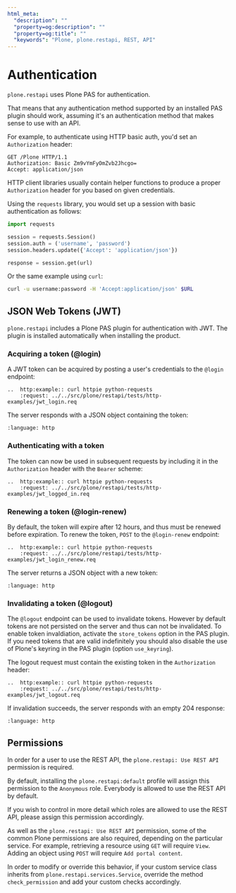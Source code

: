 ```yaml
---
html_meta:
  "description": ""
  "property=og:description": ""
  "property=og:title": ""
  "keywords": "Plone, plone.restapi, REST, API"
---
```


# Authentication

`plone.restapi` uses Plone PAS for authentication.

That means that any authentication method supported by an installed PAS plugin should work, assuming it's an authentication method that makes sense to use with an API.

For example, to authenticate using HTTP basic auth, you'd set an `Authorization` header:

```http
GET /Plone HTTP/1.1
Authorization: Basic Zm9vYmFyOmZvb2Jhcgo=
Accept: application/json
```

HTTP client libraries usually contain helper functions to produce a proper `Authorization` header for you based on given credentials.

Using the `requests` library, you would set up a session with basic authentication as follows:

```python
import requests

session = requests.Session()
session.auth = ('username', 'password')
session.headers.update({'Accept': 'application/json'})

response = session.get(url)
```

Or the same example using `curl`:

```bash
curl -u username:password -H 'Accept:application/json' $URL
```


## JSON Web Tokens (JWT)

`plone.restapi` includes a Plone PAS plugin for authentication with JWT.
The plugin is installed automatically when installing the product.


### Acquiring a token (@login)

A JWT token can be acquired by posting a user's credentials to the `@login` endpoint:

```{eval-rst}
..  http:example:: curl httpie python-requests
    :request: ../../src/plone/restapi/tests/http-examples/jwt_login.req
```

The server responds with a JSON object containing the token:

```{literalinclude} ../../src/plone/restapi/tests/http-examples/jwt_login.resp
:language: http
```


### Authenticating with a token

The token can now be used in subsequent requests by including it in the `Authorization` header with the `Bearer` scheme:

```{eval-rst}
..  http:example:: curl httpie python-requests
    :request: ../../src/plone/restapi/tests/http-examples/jwt_logged_in.req
```


### Renewing a token (@login-renew)

By default, the token will expire after 12 hours, and thus must be renewed before expiration.
To renew the token, `POST` to the `@login-renew` endpoint:

```{eval-rst}
..  http:example:: curl httpie python-requests
    :request: ../../src/plone/restapi/tests/http-examples/jwt_login_renew.req
```

The server returns a JSON object with a new token:

```{literalinclude} ../../src/plone/restapi/tests/http-examples/jwt_login_renew.resp
:language: http
```


### Invalidating a token (@logout)

The `@logout` endpoint can be used to invalidate tokens.
However by default tokens are not persisted on the server and thus can not be invalidated.
To enable token invaldiation, activate the `store_tokens` option in the PAS plugin.
If you need tokens that are valid indefinitely you should also disable the use of Plone's keyring in the PAS plugin (option `use_keyring`).

The logout request must contain the existing token in the `Authorization` header:

```{eval-rst}
..  http:example:: curl httpie python-requests
    :request: ../../src/plone/restapi/tests/http-examples/jwt_logout.req
```

If invalidation succeeds, the server responds with an empty 204 response:

```{literalinclude} ../../src/plone/restapi/tests/http-examples/jwt_logout.resp
:language: http
```


## Permissions

In order for a user to use the REST API, the `plone.restapi: Use REST API` permission is required.

By default, installing the `plone.restapi:default` profile will assign this permission to the `Anonymous` role.
Everybody is allowed to use the REST API by default.

If you wish to control in more detail which roles are allowed to use the REST API, please assign this permission accordingly.

As well as the `plone.restapi: Use REST API` permission, some of the common Plone permissions are also required, depending on the particular service.
For example, retrieving a resource using `GET` will require `View`.
Adding an object using `POST` will require `Add portal content`.

In order to modify or override this behavior, if your custom service class inherits from `plone.restapi.services.Service`, override the method `check_permission` and add your custom checks accordingly.
